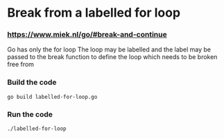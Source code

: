 # Break from a labelled for loop
### https://www.miek.nl/go/#break-and-continue

Go has only the for loop
The loop may be labelled and the label may be passed to the break function to define the loop which needs to be broken free from

### Build the code
```
go build labelled-for-loop.go
```
### Run the code
```
./labelled-for-loop
```